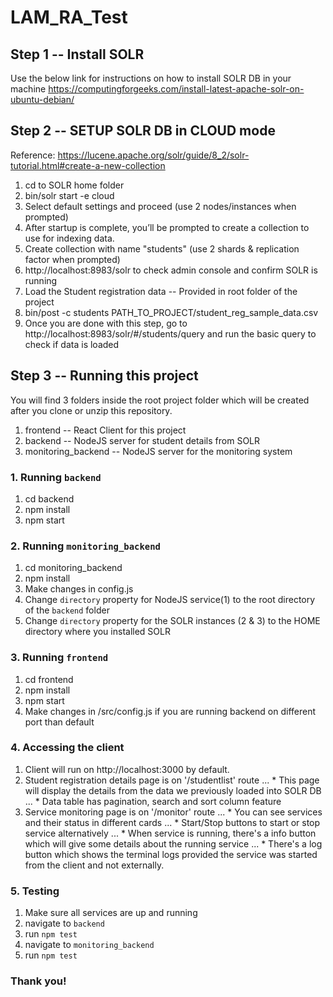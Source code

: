 # LAM_RA_Test

## Step 1 -- Install SOLR
Use the below link for instructions on how to install SOLR DB in your machine
https://computingforgeeks.com/install-latest-apache-solr-on-ubuntu-debian/

## Step 2 -- SETUP SOLR DB in CLOUD mode

Reference: https://lucene.apache.org/solr/guide/8_2/solr-tutorial.html#create-a-new-collection

1. cd to SOLR home folder
2. bin/solr start -e cloud
3. Select default settings and proceed (use 2 nodes/instances when prompted)
4. After startup is complete, you’ll be prompted to create a collection to use for indexing data.
5. Create collection with name "students"  (use 2 shards & replication factor when prompted)
6. http://localhost:8983/solr to check admin console and confirm SOLR is running
6. Load the Student registration data -- Provided in root folder of the project
7. bin/post -c students PATH_TO_PROJECT/student_reg_sample_data.csv
8. Once you are done with this step, go to http://localhost:8983/solr/#/students/query and run the basic query to check if data is loaded

## Step 3 -- Running this project

You will find 3 folders inside the root project folder which will be created after you clone or unzip this repository.
1. frontend -- React Client for this project
2. backend -- NodeJS server for student details from SOLR
3. monitoring_backend -- NodeJS server for the monitoring system 

### 1. Running `backend`

1. cd backend
2. npm install
3. npm start

### 2. Running `monitoring_backend`

1. cd monitoring_backend
2. npm install
3. Make changes in config.js 
4. Change `directory` property for NodeJS service(1) to the root directory of the `backend` folder
5. Change `directory` property for the SOLR instances (2 & 3) to the HOME directory where you installed SOLR

### 3. Running `frontend`

1. cd frontend
2. npm install
3. npm start
4. Make changes in /src/config.js if you are running backend on different port than default

### 4. Accessing the client

1. Client will run on http://localhost:3000 by default.
2. Student registration details page is on '/studentlist' route
... * This page will display the details from the data we previously loaded into SOLR DB
... * Data table has pagination, search and sort column feature
3. Service monitoring page is on '/monitor' route
... * You can see services and their status in different cards
... * Start/Stop buttons to start or stop service alternatively
... * When service is running, there's a info button which will give some details about the running service
... * There's a log button which shows the terminal logs provided the service was started from the client and not externally.

### 5. Testing

1. Make sure all services are up and running
2. navigate to `backend` 
3. run `npm test`
4. navigate to `monitoring_backend`
5. run `npm test`

### Thank you!
